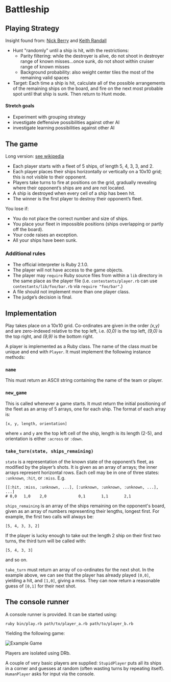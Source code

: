 Battleship
==========

Playing Strategy
---

Insight found from: [Nick Berry](http://www.datagenetics.com/blog/december32011/) and [Keith Randall](http://stackoverflow.com/questions/1631414/what-is-the-best-battleship-ai)

* Hunt "randomly" until a ship is hit, with the restrictions:
    * Parity filtering: while the destroyer is alive, do not shoot in destroyer range of known misses...once sunk, do not shoot within cruiser range of known misses
    * Background probability: also weight center tiles the most of the remaining valid spaces
* Target: Each time a ship is hit, calculate all of the possible arrangements of the remaining ships on the board, and fire on the next most probable spot until that ship is sunk. Then return to Hunt mode.

#### Stretch goals

* Experiment with grouping strategy
* investigate deffensive possibilities against other AI
* investigate learning possibilities against other AI

The game
--------

Long version: [see wikipedia]("https://secure.wikimedia.org/wikipedia/en/wiki/Battleship_game\")

* Each player starts with a fleet of 5 ships, of length 5, 4, 3, 3, and 2.
* Each player places their ships horizontally or vertically on a 10x10 grid; this is not visible to their opponent.
* Players take turns to fire at positions on the grid, gradually revealing where their opponent’s ships are and are not located.
* A ship is destroyed when every cell of a ship has been hit.
* The winner is the first player to destroy their opponent’s fleet.

You lose if:

* You do not place the correct number and size of ships.
* You place your fleet in impossible positions (ships overlapping or partly off the board).
* Your code raises an exception.
* All your ships have been sunk.

### Additional rules

* The official interpreter is Ruby 2.1.0.
* The player will not have access to the game objects.
* The player may `require` Ruby source files from within a `lib` directory in the same place as the player file (i.e. `contestants/player.rb` can use `contestants/lib/foo/bar.rb` via `require "foo/bar"`.)
* A file should not implement more than one player class.
* The judge’s decision is final.

Implementation
--------------

Play takes place on a 10x10 grid. Co-ordinates are given in the order _(x,y)_
and are zero-indexed relative to the top left, i.e. _(0,0)_ is the top left,
_(9,0)_ is the top right, and _(9,9)_ is the bottom right.

A player is implemented as a Ruby class. The name of the class must be unique
and end with `Player`. It must implement the following instance methods:

### `name`

This must return an ASCII string containing the name of the team or player.

### `new_game`

This is called whenever a game starts. It must return the initial positioning
of the fleet as an array of 5 arrays, one for each ship. The format of each array is:

    [x, y, length, orientation]

where `x` and `y` are the top left cell of the ship, length is its length
(2-5), and orientation is either `:across` or `:down`.

### `take_turn(state, ships_remaining)`

`state` is a representation of the known state of the opponent’s fleet, as
modified by the player’s shots. It is given as an array of arrays; the inner
arrays represent horizontal rows. Each cell may be in one of three states:
`:unknown`, `:hit`, or `:miss`. E.g.

    [[:hit, :miss, :unknown, ...], [:unknown, :unknown, :unknown, ...], ...]
    # 0,0   1,0    2,0              0,1       1,1       2,1

`ships_remaining` is an array of the ships remaining on the opponent's board,
given as an array of numbers representing their lengths, longest first.
For example, the first two calls will always be:

    [5, 4, 3, 3, 2]

If the player is lucky enough to take out the length 2 ship on their first two
turns, the third turn will be called with:

    [5, 4, 3, 3]

and so on.

`take_turn` must return an array of co-ordinates for the next shot. In the
example above, we can see that the player has already played `[0,0]`, yielding
a hit, and `[1,0]`, giving a miss. They can now return a reasonable guess of
`[0,1]` for their next shot.

The console runner
------------------

A console runner is provided. It can be started using:

    ruby bin/play.rb path/to/player_a.rb path/to/player_b.rb

Yielding the following game:

![Example Game](http://assets.joingrouper.com/fight_club/battleship.gif)

Players are isolated using DRb.

A couple of very basic players are supplied: `StupidPlayer` puts all its ships
in a corner and guesses at random (often wasting turns by repeating itself).
`HumanPlayer` asks for input via the console.

